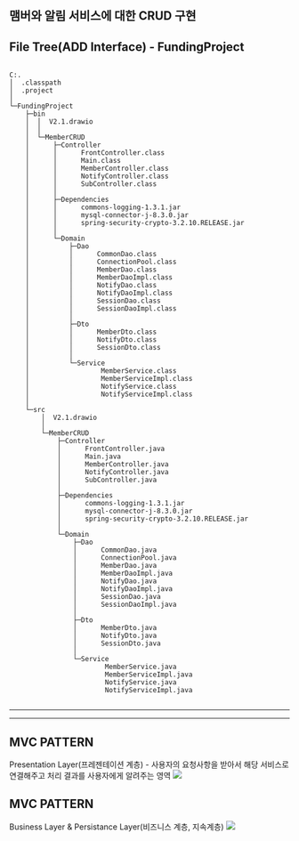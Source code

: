 맴버와 알림 서비스에 대한 CRUD 구현 <br/>
---




File Tree(ADD Interface) - FundingProject
---
```    

C:.
│  .classpath
│  .project
│  
└─FundingProject
    ├─bin
    │  │  V2.1.drawio
    │  │  
    │  └─MemberCRUD
    │      ├─Controller
    │      │      FrontController.class
    │      │      Main.class
    │      │      MemberController.class
    │      │      NotifyController.class
    │      │      SubController.class
    │      │      
    │      ├─Dependencies
    │      │      commons-logging-1.3.1.jar
    │      │      mysql-connector-j-8.3.0.jar
    │      │      spring-security-crypto-3.2.10.RELEASE.jar
    │      │      
    │      └─Domain
    │          ├─Dao
    │          │      CommonDao.class
    │          │      ConnectionPool.class
    │          │      MemberDao.class
    │          │      MemberDaoImpl.class
    │          │      NotifyDao.class
    │          │      NotifyDaoImpl.class
    │          │      SessionDao.class
    │          │      SessionDaoImpl.class
    │          │      
    │          ├─Dto
    │          │      MemberDto.class
    │          │      NotifyDto.class
    │          │      SessionDto.class
    │          │      
    │          └─Service
    │                  MemberService.class
    │                  MemberServiceImpl.class
    │                  NotifyService.class
    │                  NotifyServiceImpl.class
    │                  
    └─src
        │  V2.1.drawio
        │  
        └─MemberCRUD
            ├─Controller
            │      FrontController.java
            │      Main.java
            │      MemberController.java
            │      NotifyController.java
            │      SubController.java
            │      
            ├─Dependencies
            │      commons-logging-1.3.1.jar
            │      mysql-connector-j-8.3.0.jar
            │      spring-security-crypto-3.2.10.RELEASE.jar
            │      
            └─Domain
                ├─Dao
                │      CommonDao.java
                │      ConnectionPool.java
                │      MemberDao.java
                │      MemberDaoImpl.java
                │      NotifyDao.java
                │      NotifyDaoImpl.java
                │      SessionDao.java
                │      SessionDaoImpl.java
                │      
                ├─Dto
                │      MemberDto.java
                │      NotifyDto.java
                │      SessionDto.java
                │      
                └─Service
                        MemberService.java
                        MemberServiceImpl.java
                        NotifyService.java
                        NotifyServiceImpl.java
                        

```
---

<hr/>

<h2>MVC PATTERN</h2>
Presentation Layer(프레젠테이션 계층)
- 사용자의 요청사항을 받아서 해당 서비스로 연결해주고 처리 결과를 사용자에게 알려주는 영역

<img src="https://github.com/EM-PROJECT-ORG-Funrest/EM_Module_Test/assets/102271645/9def9d67-4640-45b5-bdfa-e7f279eac48a">

<h2>MVC PATTERN</h2>
Business Layer & Persistance Layer(비즈니스 계층, 지속계층)

<img src="https://github.com/EM-PROJECT-ORG-Funrest/EM_Module_Test/assets/102271645/d67b043f-c09f-46a5-8ee0-53343c94acd0">

